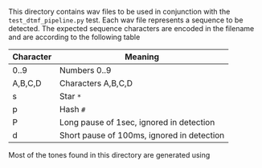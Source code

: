This directory contains wav files to be used in conjunction with the `test_dtmf_pipeline.py` test. Each wav file represents a sequence to be detected. The expected sequence characters are encoded in the filename and are according to the following table

|Character|Meaning|
|---------|-------|
|0..9|Numbers 0..9|
|A,B,C,D|Characters A,B,C,D|
|s|Star `*`|
|p|Hash `#`|
|P|Long pause of 1sec, ignored in detection|
|d|Short pause of 100ms, ignored in detection|

Most of the tones found in this directory are generated using 